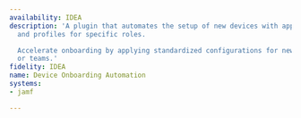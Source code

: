 ```yaml
---
availability: IDEA
description: 'A plugin that automates the setup of new devices with apps, settings,
  and profiles for specific roles.

  Accelerate onboarding by applying standardized configurations for new employees
  or teams.'
fidelity: IDEA
name: Device Onboarding Automation
systems:
- jamf

---
```

